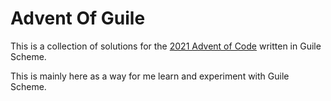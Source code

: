 # Advent Of Guile
This is a collection of solutions for the [2021 Advent of
Code](https://adventofcode.com/2021/day/1)
written in Guile Scheme.

This is mainly here as a way for me learn and experiment with Guile
Scheme.
